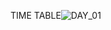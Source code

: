 TIME TABLE![DAY_01](https://github.com/iamhimanshu108/100DayOfCode/assets/110648951/606ada87-470b-47f5-bef1-451ef3391a4e)
